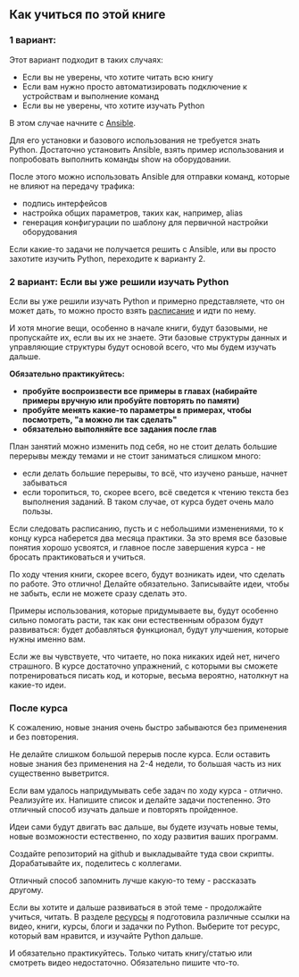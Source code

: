 ## Как учиться по этой книге

### 1 вариант:

Этот вариант подходит в таких случаях:
* Если вы не уверены, что хотите читать всю книгу
* Если вам нужно просто автоматизировать подключение к устройствам и выполнение команд
* Если вы не уверены, что хотите изучать Python

В этом случае начните с [Ansible](book/Part_6_README.md).

Для его установки и базового использования не требуется знать Python.
Достаточно установить Ansible, взять пример использования и попробовать выполнить команды show на оборудовании.

После этого можно использовать Ansible для отправки команд, которые не влияют на передачу трафика:
* подпись интерфейсов
* настройка общих параметров, таких как, например, alias
* генерация конфигурации по шаблону для первичной настройки оборудования

Если какие-то задачи не получается решить с Ansible, или вы просто захотите изучить Python, переходите к варианту 2.

### 2 вариант: Если вы уже решили изучать Python

Если вы уже решили изучать Python и примерно представляете, что он может дать, то можно просто взять [расписание](schedule.md) и идти по нему.

И хотя многие вещи, особенно в начале книги, будут базовыми, не пропускайте их, если вы их не знаете.
Эти базовые структуры данных и управляющие структуры будут основой всего, что мы будем изучать дальше.

__Обязательно практикуйтесь:__
* __пробуйте воспроизвести все примеры в главах (набирайте примеры вручную или пробуйте повторять по памяти)__
* __пробуйте менять какие-то параметры в примерах, чтобы посмотреть, "а можно ли так сделать"__
* __обязательно выполняйте все задания после глав__

План занятий можно изменить под себя, но не стоит делать большие перерывы между темами и не стоит заниматься слишком много:
* если делать большие перерывы, то всё, что изучено раньше, начнет забываться
* если торопиться, то, скорее всего, всё сведется к чтению текста без выполнения заданий. В таком случае, от курса будет очень мало пользы.

Если следовать расписанию, пусть и с небольшими изменениями, то к концу курса наберется два месяца практики.
За это время все базовые понятия хорошо усвоятся, и главное после завершения курса - не бросать практиковаться и учиться.


По ходу чтения книги, скорее всего, будут возникать идеи, что сделать по работе.
Это отлично! Делайте обязательно. 
Записывайте идеи, чтобы не забыть, если не можете сразу сделать это.

Примеры использования, которые придумываете вы, будут особенно сильно помогать расти, так как они естественным образом будут развиваться: будет добавляться функционал, будут улучшения, которые нужны именно вам.

Если же вы чувствуете, что читаете, но пока никаких идей нет, ничего страшного. В курсе достаточно упражнений, с которыми вы сможете потренироваться писать код, и которые, весьма вероятно, натолкнут на какие-то идеи.

### После курса

К сожалению, новые знания очень быстро забываются без применения и без повторения.

Не делайте слишком большой перерыв после курса. Если оставить новые знания без применения на 2-4 недели, то большая часть из них существенно выветрится.

Если вам удалось напридумывать себе задач по ходу курса - отлично. Реализуйте их.
Напишите список и делайте задачи постепенно. Это отличный способ изучать дальше и повторять пройденное.

Идеи сами будут двигать вас дальше, вы будете изучать новые темы, новые возможности естественно, по ходу развития ваших программ.

Создайте репозиторий на github и выкладывайте туда свои скрипты. Дорабатывайте их, поделитесь с коллегами.

Отличный способ запомнить лучше какую-то тему - рассказать другому.

Если вы хотите и дальше развиваться в этой теме - продолжайте учиться, читать.
В разделе [ресурсы](resources) я подготовила различные ссылки на видео, книги, курсы, блоги и задачки по Python. Выберите тот ресурс, который вам нравится, и изучайте Python дальше.

И обязательно практикуйтесь. Только читать книгу/статью или смотреть видео недостаточно. Обязательно пишите что-то.

